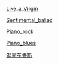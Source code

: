 
[Like_a_Virgin](https://en.wikipedia.org/wiki/Like_a_Virgin_(song)) 

[Sentimental_ballad](https://en.wikipedia.org/wiki/Sentimental_ballad)

[Piano_rock](https://en.wikipedia.org/wiki/Piano_rock)

[Piano_blues](https://en.wikipedia.org/wiki/Piano_blues)

[钢琴布鲁斯](http://www.xiami.com/genre/detail/sid/130)
